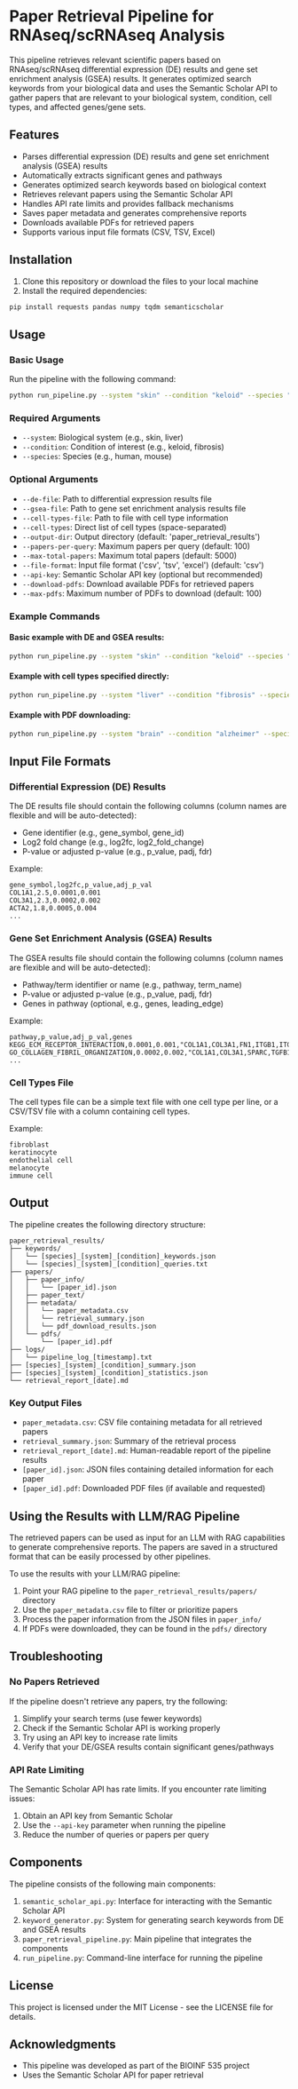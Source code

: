 # Paper Retrieval Pipeline for RNAseq/scRNAseq Analysis

This pipeline retrieves relevant scientific papers based on RNAseq/scRNAseq differential expression (DE) results and gene set enrichment analysis (GSEA) results. It generates optimized search keywords from your biological data and uses the Semantic Scholar API to gather papers that are relevant to your biological system, condition, cell types, and affected genes/gene sets.

## Features

- Parses differential expression (DE) results and gene set enrichment analysis (GSEA) results
- Automatically extracts significant genes and pathways
- Generates optimized search keywords based on biological context
- Retrieves relevant papers using the Semantic Scholar API
- Handles API rate limits and provides fallback mechanisms
- Saves paper metadata and generates comprehensive reports
- Downloads available PDFs for retrieved papers
- Supports various input file formats (CSV, TSV, Excel)

## Installation

1. Clone this repository or download the files to your local machine
2. Install the required dependencies:

```bash
pip install requests pandas numpy tqdm semanticscholar
```

## Usage

### Basic Usage

Run the pipeline with the following command:

```bash
python run_pipeline.py --system "skin" --condition "keloid" --species "human" --de-file "path/to/de_results.csv" --gsea-file "path/to/gsea_results.csv"
```

### Required Arguments

- `--system`: Biological system (e.g., skin, liver)
- `--condition`: Condition of interest (e.g., keloid, fibrosis)
- `--species`: Species (e.g., human, mouse)

### Optional Arguments

- `--de-file`: Path to differential expression results file
- `--gsea-file`: Path to gene set enrichment analysis results file
- `--cell-types-file`: Path to file with cell type information
- `--cell-types`: Direct list of cell types (space-separated)
- `--output-dir`: Output directory (default: 'paper_retrieval_results')
- `--papers-per-query`: Maximum papers per query (default: 100)
- `--max-total-papers`: Maximum total papers (default: 5000)
- `--file-format`: Input file format ('csv', 'tsv', 'excel') (default: 'csv')
- `--api-key`: Semantic Scholar API key (optional but recommended)
- `--download-pdfs`: Download available PDFs for retrieved papers
- `--max-pdfs`: Maximum number of PDFs to download (default: 100)

### Example Commands

#### Basic example with DE and GSEA results:

```bash
python run_pipeline.py --system "skin" --condition "keloid" --species "human" --de-file "sample_data/sample_de_results.csv" --gsea-file "sample_data/sample_gsea_results.csv"
```

#### Example with cell types specified directly:

```bash
python run_pipeline.py --system "liver" --condition "fibrosis" --species "mouse" --de-file "data/liver_de_results.csv" --cell-types "hepatocyte" "stellate cell" "Kupffer cell"
```

#### Example with PDF downloading:

```bash
python run_pipeline.py --system "brain" --condition "alzheimer" --species "human" --gsea-file "data/alzheimer_gsea.csv" --download-pdfs --max-pdfs 50
```

## Input File Formats

### Differential Expression (DE) Results

The DE results file should contain the following columns (column names are flexible and will be auto-detected):

- Gene identifier (e.g., gene_symbol, gene_id)
- Log2 fold change (e.g., log2fc, log2_fold_change)
- P-value or adjusted p-value (e.g., p_value, padj, fdr)

Example:
```
gene_symbol,log2fc,p_value,adj_p_val
COL1A1,2.5,0.0001,0.001
COL3A1,2.3,0.0002,0.002
ACTA2,1.8,0.0005,0.004
...
```

### Gene Set Enrichment Analysis (GSEA) Results

The GSEA results file should contain the following columns (column names are flexible and will be auto-detected):

- Pathway/term identifier or name (e.g., pathway, term_name)
- P-value or adjusted p-value (e.g., p_value, padj, fdr)
- Genes in pathway (optional, e.g., genes, leading_edge)

Example:
```
pathway,p_value,adj_p_val,genes
KEGG_ECM_RECEPTOR_INTERACTION,0.0001,0.001,"COL1A1,COL3A1,FN1,ITGB1,ITGA5,THBS1"
GO_COLLAGEN_FIBRIL_ORGANIZATION,0.0002,0.002,"COL1A1,COL3A1,SPARC,TGFB1"
...
```

### Cell Types File

The cell types file can be a simple text file with one cell type per line, or a CSV/TSV file with a column containing cell types.

Example:
```
fibroblast
keratinocyte
endothelial cell
melanocyte
immune cell
```

## Output

The pipeline creates the following directory structure:

```
paper_retrieval_results/
├── keywords/
│   └── [species]_[system]_[condition]_keywords.json
│   └── [species]_[system]_[condition]_queries.txt
├── papers/
│   ├── paper_info/
│   │   └── [paper_id].json
│   ├── paper_text/
│   ├── metadata/
│   │   └── paper_metadata.csv
│   │   └── retrieval_summary.json
│   │   └── pdf_download_results.json
│   └── pdfs/
│       └── [paper_id].pdf
├── logs/
│   └── pipeline_log_[timestamp].txt
├── [species]_[system]_[condition]_summary.json
├── [species]_[system]_[condition]_statistics.json
└── retrieval_report_[date].md
```

### Key Output Files

- `paper_metadata.csv`: CSV file containing metadata for all retrieved papers
- `retrieval_summary.json`: Summary of the retrieval process
- `retrieval_report_[date].md`: Human-readable report of the pipeline results
- `[paper_id].json`: JSON files containing detailed information for each paper
- `[paper_id].pdf`: Downloaded PDF files (if available and requested)

## Using the Results with LLM/RAG Pipeline

The retrieved papers can be used as input for an LLM with RAG capabilities to generate comprehensive reports. The papers are saved in a structured format that can be easily processed by other pipelines.

To use the results with your LLM/RAG pipeline:

1. Point your RAG pipeline to the `paper_retrieval_results/papers/` directory
2. Use the `paper_metadata.csv` file to filter or prioritize papers
3. Process the paper information from the JSON files in `paper_info/`
4. If PDFs were downloaded, they can be found in the `pdfs/` directory

## Troubleshooting

### No Papers Retrieved

If the pipeline doesn't retrieve any papers, try the following:

1. Simplify your search terms (use fewer keywords)
2. Check if the Semantic Scholar API is working properly
3. Try using an API key to increase rate limits
4. Verify that your DE/GSEA results contain significant genes/pathways

### API Rate Limiting

The Semantic Scholar API has rate limits. If you encounter rate limiting issues:

1. Obtain an API key from Semantic Scholar
2. Use the `--api-key` parameter when running the pipeline
3. Reduce the number of queries or papers per query

## Components

The pipeline consists of the following main components:

1. `semantic_scholar_api.py`: Interface for interacting with the Semantic Scholar API
2. `keyword_generator.py`: System for generating search keywords from DE and GSEA results
3. `paper_retrieval_pipeline.py`: Main pipeline that integrates the components
4. `run_pipeline.py`: Command-line interface for running the pipeline

## License

This project is licensed under the MIT License - see the LICENSE file for details.

## Acknowledgments

- This pipeline was developed as part of the BIOINF 535 project
- Uses the Semantic Scholar API for paper retrieval
